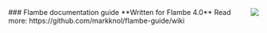 <img src="http://help.stroep.nl/flambe/flambe.png" align="right"/>
### Flambe documentation guide
**Written for Flambe 4.0**  
Read more: https://github.com/markknol/flambe-guide/wiki
